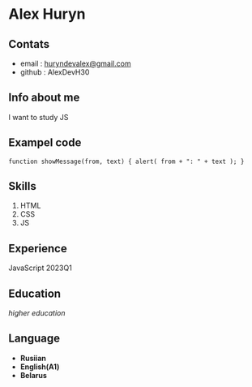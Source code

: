 
# Alex Huryn

## Contats
* email : huryndevalex@gmail.com
* github : AlexDevH30

## Info about me
I want to study JS

## Exampel code
`function showMessage(from, text) {
  alert( from + ": " + text );
}
`
## Skills
1. HTML
2. CSS
3. JS

## Experience
JavaScript 2023Q1

## Education
*higher education*

## Language
* **Rusiian**
* **English(A1)**
*  **Belarus**
